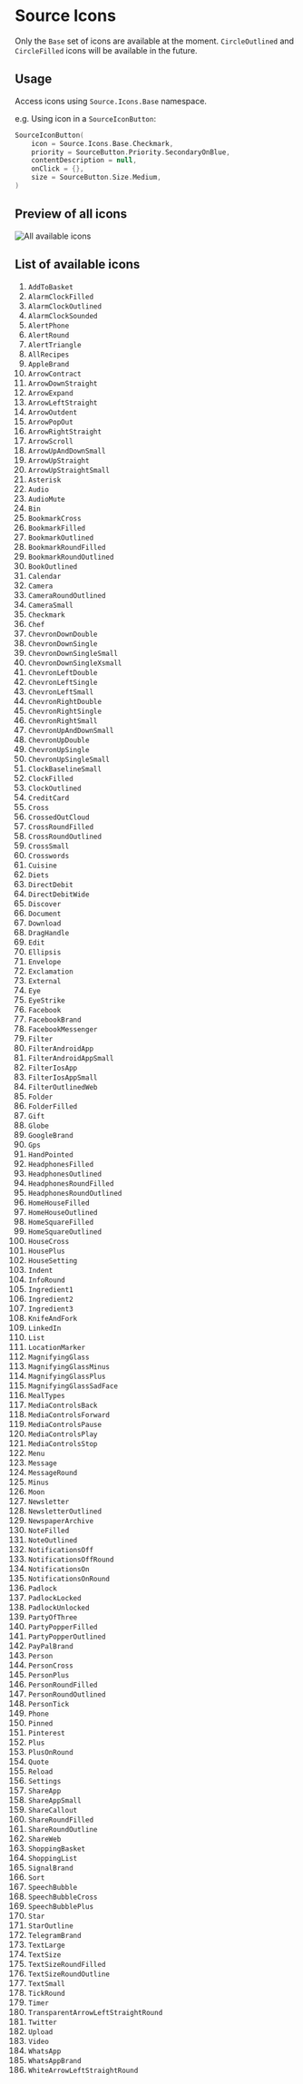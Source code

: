 # Source Icons

Only the `Base` set of icons are available at the moment. `CircleOutlined` and `CircleFilled` icons 
will be available in the future.

## Usage

Access icons using `Source.Icons.Base` namespace.

e.g. Using icon in a `SourceIconButton`:

```kotlin
SourceIconButton(
    icon = Source.Icons.Base.Checkmark,
    priority = SourceButton.Priority.SecondaryOnBlue,
    contentDescription = null,
    onClick = {},
    size = SourceButton.Size.Medium,
)
```

## Preview of all icons

![All available icons](https://github.com/user-attachments/assets/6e1d8a41-8b22-48b0-87c2-dde078af4c1a)

## List of available icons

1. `AddToBasket`
1. `AlarmClockFilled`
1. `AlarmClockOutlined`
1. `AlarmClockSounded`
1. `AlertPhone`
1. `AlertRound`
1. `AlertTriangle`
1. `AllRecipes`
1. `AppleBrand`
1. `ArrowContract`
1. `ArrowDownStraight`
1. `ArrowExpand`
1. `ArrowLeftStraight`
1. `ArrowOutdent`
1. `ArrowPopOut`
1. `ArrowRightStraight`
1. `ArrowScroll`
1. `ArrowUpAndDownSmall`
1. `ArrowUpStraight`
1. `ArrowUpStraightSmall`
1. `Asterisk`
1. `Audio`
1. `AudioMute`
1. `Bin`
1. `BookmarkCross`
1. `BookmarkFilled`
1. `BookmarkOutlined`
1. `BookmarkRoundFilled`
1. `BookmarkRoundOutlined`
1. `BookOutlined`
1. `Calendar`
1. `Camera`
1. `CameraRoundOutlined`
1. `CameraSmall`
1. `Checkmark`
1. `Chef`
1. `ChevronDownDouble`
1. `ChevronDownSingle`
1. `ChevronDownSingleSmall`
1. `ChevronDownSingleXsmall`
1. `ChevronLeftDouble`
1. `ChevronLeftSingle`
1. `ChevronLeftSmall`
1. `ChevronRightDouble`
1. `ChevronRightSingle`
1. `ChevronRightSmall`
1. `ChevronUpAndDownSmall`
1. `ChevronUpDouble`
1. `ChevronUpSingle`
1. `ChevronUpSingleSmall`
1. `ClockBaselineSmall`
1. `ClockFilled`
1. `ClockOutlined`
1. `CreditCard`
1. `Cross`
1. `CrossedOutCloud`
1. `CrossRoundFilled`
1. `CrossRoundOutlined`
1. `CrossSmall`
1. `Crosswords`
1. `Cuisine`
1. `Diets`
1. `DirectDebit`
1. `DirectDebitWide`
1. `Discover`
1. `Document`
1. `Download`
1. `DragHandle`
1. `Edit`
1. `Ellipsis`
1. `Envelope`
1. `Exclamation`
1. `External`
1. `Eye`
1. `EyeStrike`
1. `Facebook`
1. `FacebookBrand`
1. `FacebookMessenger`
1. `Filter`
1. `FilterAndroidApp`
1. `FilterAndroidAppSmall`
1. `FilterIosApp`
1. `FilterIosAppSmall`
1. `FilterOutlinedWeb`
1. `Folder`
1. `FolderFilled`
1. `Gift`
1. `Globe`
1. `GoogleBrand`
1. `Gps`
1. `HandPointed`
1. `HeadphonesFilled`
1. `HeadphonesOutlined`
1. `HeadphonesRoundFilled`
1. `HeadphonesRoundOutlined`
1. `HomeHouseFilled`
1. `HomeHouseOutlined`
1. `HomeSquareFilled`
1. `HomeSquareOutlined`
1. `HouseCross`
1. `HousePlus`
1. `HouseSetting`
1. `Indent`
1. `InfoRound`
1. `Ingredient1`
1. `Ingredient2`
1. `Ingredient3`
1. `KnifeAndFork`
1. `LinkedIn`
1. `List`
1. `LocationMarker`
1. `MagnifyingGlass`
1. `MagnifyingGlassMinus`
1. `MagnifyingGlassPlus`
1. `MagnifyingGlassSadFace`
1. `MealTypes`
1. `MediaControlsBack`
1. `MediaControlsForward`
1. `MediaControlsPause`
1. `MediaControlsPlay`
1. `MediaControlsStop`
1. `Menu`
1. `Message`
1. `MessageRound`
1. `Minus`
1. `Moon`
1. `Newsletter`
1. `NewsletterOutlined`
1. `NewspaperArchive`
1. `NoteFilled`
1. `NoteOutlined`
1. `NotificationsOff`
1. `NotificationsOffRound`
1. `NotificationsOn`
1. `NotificationsOnRound`
1. `Padlock`
1. `PadlockLocked`
1. `PadlockUnlocked`
1. `PartyOfThree`
1. `PartyPopperFilled`
1. `PartyPopperOutlined`
1. `PayPalBrand`
1. `Person`
1. `PersonCross`
1. `PersonPlus`
1. `PersonRoundFilled`
1. `PersonRoundOutlined`
1. `PersonTick`
1. `Phone`
1. `Pinned`
1. `Pinterest`
1. `Plus`
1. `PlusOnRound`
1. `Quote`
1. `Reload`
1. `Settings`
1. `ShareApp`
1. `ShareAppSmall`
1. `ShareCallout`
1. `ShareRoundFilled`
1. `ShareRoundOutline`
1. `ShareWeb`
1. `ShoppingBasket`
1. `ShoppingList`
1. `SignalBrand`
1. `Sort`
1. `SpeechBubble`
1. `SpeechBubbleCross`
1. `SpeechBubblePlus`
1. `Star`
1. `StarOutline`
1. `TelegramBrand`
1. `TextLarge`
1. `TextSize`
1. `TextSizeRoundFilled`
1. `TextSizeRoundOutline`
1. `TextSmall`
1. `TickRound`
1. `Timer`
1. `TransparentArrowLeftStraightRound`
1. `Twitter`
1. `Upload`
1. `Video`
1. `WhatsApp`
1. `WhatsAppBrand`
1. `WhiteArrowLeftStraightRound`